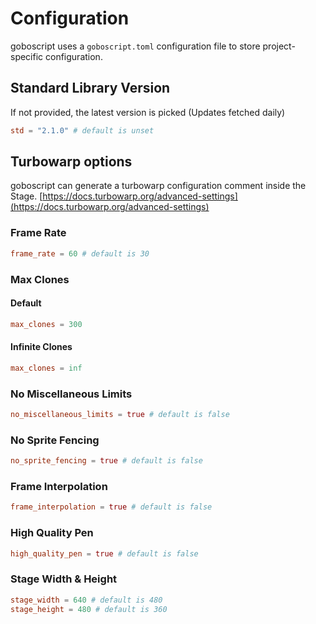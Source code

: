 # Configuration

goboscript uses a `goboscript.toml` configuration file to store project-specific
configuration.

## Standard Library Version

If not provided, the latest version is picked (Updates fetched daily)

```toml
std = "2.1.0" # default is unset
```

## Turbowarp options

goboscript can generate a turbowarp configuration comment inside the Stage.
[https://docs.turbowarp.org/advanced-settings](https://docs.turbowarp.org/advanced-settings)

### Frame Rate

```toml
frame_rate = 60 # default is 30
```

### Max Clones

#### Default

```toml
max_clones = 300
```

#### Infinite Clones

```toml
max_clones = inf
```

### No Miscellaneous Limits

```toml
no_miscellaneous_limits = true # default is false
```

### No Sprite Fencing

```toml
no_sprite_fencing = true # default is false
```

### Frame Interpolation

```toml
frame_interpolation = true # default is false
```

### High Quality Pen

```toml
high_quality_pen = true # default is false
```

### Stage Width & Height

```toml
stage_width = 640 # default is 480
stage_height = 480 # default is 360
```
